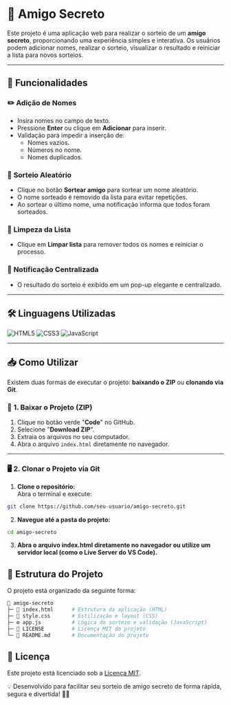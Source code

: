 # 🎁 Amigo Secreto

Este projeto é uma aplicação web para realizar o sorteio de um **amigo secreto**, proporcionando uma experiência simples e interativa. Os usuários podem adicionar nomes, realizar o sorteio, visualizar o resultado e reiniciar a lista para novos sorteios.

---

## 🚀 Funcionalidades

### ✏️ **Adição de Nomes**
- Insira nomes no campo de texto.
- Pressione **Enter** ou clique em **Adicionar** para inserir.
- Validação para impedir a inserção de:
  - Nomes vazios.
  - Números no nome.
  - Nomes duplicados.

### 🎲 **Sorteio Aleatório**
- Clique no botão **Sortear amigo** para sortear um nome aleatório.
- O nome sorteado é removido da lista para evitar repetições.
- Ao sortear o último nome, uma notificação informa que todos foram sorteados.

### 🧹 **Limpeza da Lista**
- Clique em **Limpar lista** para remover todos os nomes e reiniciar o processo.

### 🔔 **Notificação Centralizada**
- O resultado do sorteio é exibido em um pop-up elegante e centralizado.

---

## 🛠️ **Linguagens Utilizadas**

![HTML5](https://img.shields.io/badge/HTML5-E34F26?style=for-the-badge&logo=html5&logoColor=white)
![CSS3](https://img.shields.io/badge/CSS3-1572B6?style=for-the-badge&logo=css3&logoColor=white)
![JavaScript](https://img.shields.io/badge/JavaScript-F7DF1E?style=for-the-badge&logo=javascript&logoColor=black)

---

## 📥 **Como Utilizar**

Existem duas formas de executar o projeto: **baixando o ZIP** ou **clonando via Git**.

### 🔽 **1. Baixar o Projeto (ZIP)**

1. Clique no botão verde "**Code**" no GitHub.
2. Selecione "**Download ZIP**".
3. Extraia os arquivos no seu computador.
4. Abra o arquivo `index.html` diretamente no navegador.

---

### 🖥️ **2. Clonar o Projeto via Git**

1. **Clone o repositório:**  
Abra o terminal e execute:

```bash
git clone https://github.com/seu-usuario/amigo-secreto.git
```
2. **Navegue até a pasta do projeto:**
```bash
cd amigo-secreto
```
3. **Abra o arquivo index.html diretamente no navegador ou utilize um servidor local (como o Live Server do VS Code).**

## 📁 **Estrutura do Projeto**

O projeto está organizado da seguinte forma:

```bash
📂 amigo-secreto
├─ 📄 index.html      # Estrutura da aplicação (HTML)
├─ 🎨 style.css       # Estilização e layout (CSS)
├─ ⚙️ app.js          # Lógica do sorteio e validação (JavaScript)
├─ 📜 LICENSE         # Licença MIT do projeto
└─ 📄 README.md       # Documentação do projeto
```

## 📜 **Licença**

Este projeto está licenciado sob a [Licença MIT](LICENSE).



💡 Desenvolvido para facilitar seu sorteio de amigo secreto de forma rápida, segura e divertida! 🎁🎄